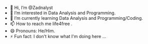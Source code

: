 - 👋 Hi, I’m @Zadnalyst
- 👀 I’m interested in Data Analysis and Programming.
- 🌱 I’m currently learning Data Analysis and Programming/Coding.
- 📫 How to reach me life4free .
- 😄 Pronouns: He/Him.
- ⚡ Fun fact: I don't know what I'm doing here ...

<!---
Zadnalyst/Zadnalyst is a ✨ special ✨ repository because its `README.md` (this file) appears on your GitHub profile.
You can click the Preview link to take a look at your changes.
--->
